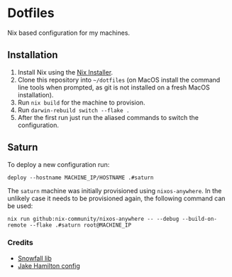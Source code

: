 # Dotfiles

Nix based configuration for my machines.

## Installation

1. Install Nix using the [Nix Installer](https://github.com/DeterminateSystems/nix-installer).
2. Clone this repository into `~/dotfiles` (on MacOS install the command line tools when prompted, as git is not installed on a fresh MacOS installation).
3. Run `nix build` for the machine to provision.
4. Run `darwin-rebuild switch --flake .`
5. After the first run just run the aliased commands to switch the configuration.

## Saturn

To deploy a new configuration run:

```
deploy --hostname MACHINE_IP/HOSTNAME .#saturn
```

The `saturn` machine was initially provisioned using `nixos-anywhere`. 
In the unlikely case it needs to be provisioned again, the following command can be used:

```
nix run github:nix-community/nixos-anywhere -- --debug --build-on-remote --flake .#saturn root@MACHINE_IP
```


### Credits

- [Snowfall lib](https://snowfall.org/)
- [Jake Hamilton config](https://github.com/jakehamilton/config/blob/c68c9c41963b4a4937eb82da190f9422f37cf203/modules/home/tools/git/default.nix)
